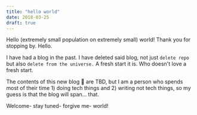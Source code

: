 ```yaml
---
title: "hello world"
date: 2018-03-25
draft: true
---
```


Hello (extremely small population on extremely small) world! Thank you for stopping by. Hello.

I have had a blog in the past. I have deleted said blog, not just `delete repo` but also `delete from the universe.` A fresh start it is. Who doesn't love a fresh start.

The contents of this new blog 🎉 are TBD, but I am a person who spends most of their time 1) doing tech things and 2) writing not tech things, so my guess is that the blog will span... that.

Welcome- stay tuned- forgive me- world!
